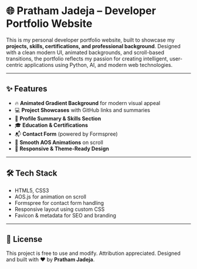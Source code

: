 # 🌐 Pratham Jadeja – Developer Portfolio Website

This is my personal developer portfolio website, built to showcase my **projects, skills, certifications, and professional background**. Designed with a clean modern UI, animated backgrounds, and scroll-based transitions, the portfolio reflects my passion for creating intelligent, user-centric applications using Python, AI, and modern web technologies.

---

## ✨ Features

* 🔥 **Animated Gradient Background** for modern visual appeal
* 💻 **Project Showcases** with GitHub links and summaries
* 🧠 **Profile Summary & Skills Section**
* 🎓 **Education & Certifications**
* 📬 **Contact Form** (powered by Formspree)
* 🎨 **Smooth AOS Animations** on scroll
* 🌙 **Responsive & Theme-Ready Design**

---

## 🛠️ Tech Stack

* HTML5, CSS3
* AOS.js for animation on scroll
* Formspree for contact form handling
* Responsive layout using custom CSS
* Favicon & metadata for SEO and branding

---

## 🧾 License

This project is free to use and modify. Attribution appreciated.
Designed and built with ❤️ by **Pratham Jadeja**.
